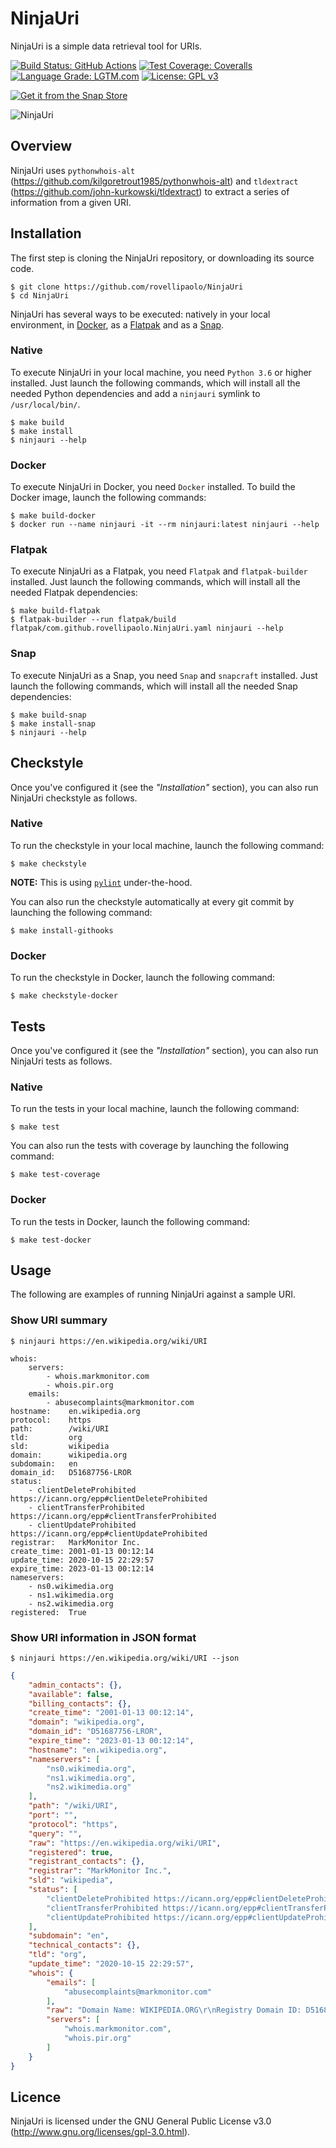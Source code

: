 NinjaUri
========

NinjaUri is a simple data retrieval tool for URIs.

[![Build Status: GitHub Actions](https://github.com/rovellipaolo/NinjaUri/actions/workflows/ci.yml/badge.svg)](https://github.com/rovellipaolo/NinjaUri/actions)
[![Test Coverage: Coveralls](https://coveralls.io/repos/github/rovellipaolo/NinjaUri/badge.svg)](https://coveralls.io/github/rovellipaolo/NinjaUri)
[![Language Grade: LGTM.com](https://img.shields.io/lgtm/grade/python/g/rovellipaolo/NinjaUri.svg?logo=lgtm&logoWidth=18)](https://lgtm.com/projects/g/rovellipaolo/NinjaUri/context:python)
[![License: GPL v3](https://img.shields.io/badge/License-GPLv3-blue.svg)](https://www.gnu.org/licenses/gpl-3.0)

[![Get it from the Snap Store](https://snapcraft.io/static/images/badges/en/snap-store-black.svg)](https://snapcraft.io/ninjauri)

![NinjaUri](docs/images/ninjauri.gif "Screencast of NinjaUri")



## Overview

NinjaUri uses `pythonwhois-alt` (https://github.com/kilgoretrout1985/pythonwhois-alt) and `tldextract` (https://github.com/john-kurkowski/tldextract) to extract a series of information from a given URI.



## Installation

The first step is cloning the NinjaUri repository, or downloading its source code.

```
$ git clone https://github.com/rovellipaolo/NinjaUri
$ cd NinjaUri
```

NinjaUri has several ways to be executed: natively in your local environment, in [Docker](https://www.docker.com/), as a [Flatpak](https://flatpak.org/) and as a [Snap](https://snapcraft.io/).

### Native
To execute NinjaUri in your local machine, you need `Python 3.6` or higher installed.
Just launch the following commands, which will install all the needed Python dependencies and add a `ninjauri` symlink to `/usr/local/bin/`.

```
$ make build
$ make install
$ ninjauri --help
```

### Docker
To execute NinjaUri in Docker, you need `Docker` installed.
To build the Docker image, launch the following commands:

```
$ make build-docker
$ docker run --name ninjauri -it --rm ninjauri:latest ninjauri --help
```

### Flatpak
To execute NinjaUri as a Flatpak, you need `Flatpak` and `flatpak-builder` installed.
Just launch the following commands, which will install all the needed Flatpak dependencies:
```shell
$ make build-flatpak
$ flatpak-builder --run flatpak/build flatpak/com.github.rovellipaolo.NinjaUri.yaml ninjauri --help
```

### Snap
To execute NinjaUri as a Snap, you need `Snap` and `snapcraft` installed.
Just launch the following commands, which will install all the needed Snap dependencies:
```shell
$ make build-snap
$ make install-snap
$ ninjauri --help
```



## Checkstyle

Once you've configured it (see the _"Installation"_ section), you can also run NinjaUri checkstyle as follows.

### Native
To run the checkstyle in your local machine, launch the following command:
```
$ make checkstyle
```
**NOTE:** This is using [`pylint`](https://github.com/PyCQA/pylint) under-the-hood.

You can also run the checkstyle automatically at every git commit by launching the following command:
```
$ make install-githooks
```

### Docker
To run the checkstyle in Docker, launch the following command:
```
$ make checkstyle-docker
```



## Tests

Once you've configured it (see the _"Installation"_ section), you can also run NinjaUri tests as follows.

### Native
To run the tests in your local machine, launch the following command:
```
$ make test
```

You can also run the tests with coverage by launching the following command:
```
$ make test-coverage
```

### Docker
To run the tests in Docker, launch the following command:
```
$ make test-docker
```



## Usage

The following are examples of running NinjaUri against a sample URI.

### Show URI summary
```
$ ninjauri https://en.wikipedia.org/wiki/URI
```
```
whois:
	servers:
		- whois.markmonitor.com
		- whois.pir.org
	emails:
		- abusecomplaints@markmonitor.com
hostname:    en.wikipedia.org
protocol:    https
path:        /wiki/URI
tld:         org
sld:         wikipedia
domain:      wikipedia.org
subdomain:   en
domain_id:   D51687756-LROR
status:
	- clientDeleteProhibited https://icann.org/epp#clientDeleteProhibited
	- clientTransferProhibited https://icann.org/epp#clientTransferProhibited
	- clientUpdateProhibited https://icann.org/epp#clientUpdateProhibited
registrar:   MarkMonitor Inc.
create_time: 2001-01-13 00:12:14
update_time: 2020-10-15 22:29:57
expire_time: 2023-01-13 00:12:14
nameservers:
	- ns0.wikimedia.org
	- ns1.wikimedia.org
	- ns2.wikimedia.org
registered:  True
```

### Show URI information in JSON format
```
$ ninjauri https://en.wikipedia.org/wiki/URI --json
```
```json
{
    "admin_contacts": {},
    "available": false,
    "billing_contacts": {},
    "create_time": "2001-01-13 00:12:14",
    "domain": "wikipedia.org",
    "domain_id": "D51687756-LROR",
    "expire_time": "2023-01-13 00:12:14",
    "hostname": "en.wikipedia.org",
    "nameservers": [
        "ns0.wikimedia.org",
        "ns1.wikimedia.org",
        "ns2.wikimedia.org"
    ],
    "path": "/wiki/URI",
    "port": "",
    "protocol": "https",
    "query": "",
    "raw": "https://en.wikipedia.org/wiki/URI",
    "registered": true,
    "registrant_contacts": {},
    "registrar": "MarkMonitor Inc.",
    "sld": "wikipedia",
    "status": [
        "clientDeleteProhibited https://icann.org/epp#clientDeleteProhibited",
        "clientTransferProhibited https://icann.org/epp#clientTransferProhibited",
        "clientUpdateProhibited https://icann.org/epp#clientUpdateProhibited"
    ],
    "subdomain": "en",
    "technical_contacts": {},
    "tld": "org",
    "update_time": "2020-10-15 22:29:57",
    "whois": {
        "emails": [
            "abusecomplaints@markmonitor.com"
        ],
        "raw": "Domain Name: WIKIPEDIA.ORG\r\nRegistry Domain ID: D51687756-LROR\r\nRegistrar WHOIS Server: whois.markmonitor.com\r\nRegistrar URL: http://www.markmonitor.com\r\nUpdated Date: 2020-10-15T22:29:57Z\r\nCreation Date: 2001-01-13T00:12:14Z\r\nRegistry Expiry Date: 2023-01-13T00:12:14Z\r\nRegistrar Registration Expiration Date:\r\nRegistrar: MarkMonitor Inc.\r\nRegistrar IANA ID: 292\r\nRegistrar Abuse Contact Email: abusecomplaints@markmonitor.com\r\nRegistrar Abuse Contact Phone: +1.2083895740\r\nReseller:\r\nDomain Status: clientDeleteProhibited https://icann.org/epp#clientDeleteProhibited\r\nDomain Status: clientTransferProhibited https://icann.org/epp#clientTransferProhibited\r\nDomain Status: clientUpdateProhibited https://icann.org/epp#clientUpdateProhibited\r\nRegistrant Organization: Wikimedia Foundation, Inc.\r\nRegistrant State/Province: CA\r\nRegistrant Country: US\r\nName Server: NS0.WIKIMEDIA.ORG\r\nName Server: NS1.WIKIMEDIA.ORG\r\nName Server: NS2.WIKIMEDIA.ORG\r\nDNSSEC: unsigned\r\nURL of the ICANN Whois Inaccuracy Complaint Form https://www.icann.org/wicf/)\r\n>>> Last update of WHOIS database: 2021-02-20T23:17:07Z <<<\r\n\r\nFor more information on Whois status codes, please visit https://icann.org/epp\r\n\r\nAccess to Public Interest Registry WHOIS information is provided to assist persons in determining the contents of a domain name registration record in the Public Interest Registry registry database. The data in this record is provided by Public Interest Registry for informational purposes only, and Public Interest Registry does not guarantee its accuracy. This service is intended only for query-based access. You agree that you will use this data only for lawful purposes and that, under no circumstances will you use this data to (a) allow, enable, or otherwise support the transmission by e-mail, telephone, or facsimile of mass unsolicited, commercial advertising or solicitations to entities other than the data recipient's own existing customers; or (b) enable high volume, automated, electronic processes that send queries or data to the systems of Registry Operator, a Registrar, or Afilias except as reasonably necessary to register domain names or modify existing registrations. All rights reserved. Public Interest Registry reserves the right to modify these terms at any time. By submitting this query, you agree to abide by this policy.\n\nThe Registrar of Record identified in this output may have an RDDS service that can be queried for additional information on how to contact the Registrant, Admin, or Tech contact of the queried domain name.\r\n",
        "servers": [
            "whois.markmonitor.com",
            "whois.pir.org"
        ]
    }
}
```



## Licence

NinjaUri is licensed under the GNU General Public License v3.0 (http://www.gnu.org/licenses/gpl-3.0.html).